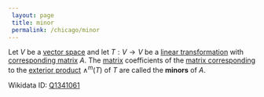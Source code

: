 ```yaml
---
 layout: page
 title: minor
 permalink: /chicago/minor
---
```

Let $V$ be a [vector space](https://mathgloss.github.io/MathGloss/vector_space) and let $T: V\to V$ be a [linear transformation](https://mathgloss.github.io/MathGloss/linear_transformation) with [corresponding matrix](https://mathgloss.github.io/MathGloss/matrix_of_a_linear_transformation) $A$. The [matrix](https://mathgloss.github.io/MathGloss/matrix) coefficients of the [matrix corresponding](https://mathgloss.github.io/MathGloss/matrix_for_exterior_product_of_linear_transformation_is_given_by_minors_of_matrix_for_linear_transformation) to the [exterior product](https://mathgloss.github.io/MathGloss/exterior_power_of_linear_transformation) $\wedge^m(T)$ of $T$ are called the **minors** of $A$.

Wikidata ID: [Q1341061](https://www.wikidata.org/wiki/Q1341061)
